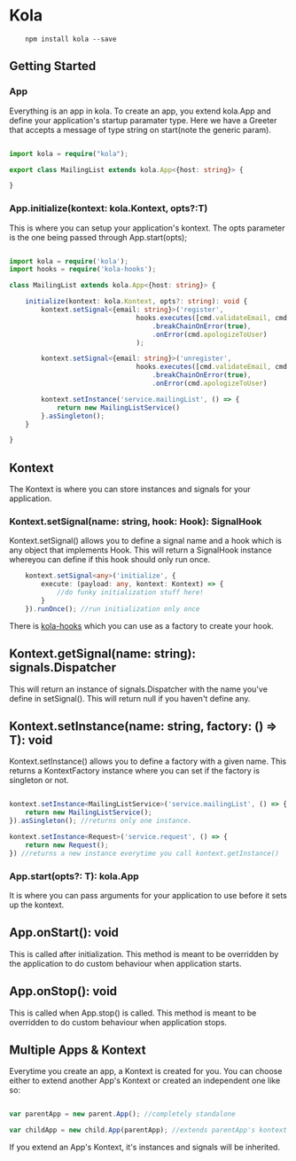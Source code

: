 # Kola

```shell
    npm install kola --save
```

## Getting Started

### App
Everything is an app in kola. To create an app, you extend kola.App and define your application's startup paramater type.
Here we have a Greeter that accepts a message of type string on start(note the generic param).

```typescript

import kola = require("kola");

export class MailingList extends kola.App<{host: string}> {

}

```

### App.initialize(kontext: kola.Kontext, opts?:T)
This is where you can setup your application's kontext. The opts parameter is the one being passed through App.start(opts);

```typescript

import kola = require('kola');
import hooks = require('kola-hooks');

class MailingList extends kola.App<{host: string}> {

    initialize(kontext: kola.Kontext, opts?: string): void {
        kontext.setSignal<{email: string}>('register',
                                hooks.executes([cmd.validateEmail, cmd.registerEmail, cmd.congratulateUser])
                                    .breakChainOnError(true),
                                    .onError(cmd.apologizeToUser)
                                );

        kontext.setSignal<{email: string}>('unregister',
                                hooks.executes([cmd.validateEmail, cmd.unregisterEmail])
                                    .breakChainOnError(true),
                                    .onError(cmd.apologizeToUser)

        kontext.setInstance('service.mailingList', () => {
            return new MailingListService()
        }.asSingleton();
    }

}

```
## Kontext
The Kontext is where you can store instances and signals for your application.

### Kontext.setSignal(name: string, hook: Hook<T>): SignalHook<T>
Kontext.setSignal() allows you to define a signal name and a hook which is any object that implements Hook<T>. This will
return a SignalHook<T> instance whereyou can define if this hook should only run once.

```typescript
    kontext.setSignal<any>('initialize', {
        execute: (payload: any, kontext: Kontext) => {
            //do funky initialization stuff here!
        }
    }).runOnce(); //run initialization only once
```

There is [kola-hooks](https://github.com/staticfunction/kola-hooks) which you can use as a factory to create your hook.

## Kontext.getSignal(name: string): signals.Dispatcher<T>
This will return an instance of signals.Dispatcher with the name you've define in setSignal(). This will return null
if you haven't define any.

## Kontext.setInstance<T>(name: string, factory: () => T): void
Kontext.setInstance() allows you to define a factory with a given name. This returns a KontextFactory<T> instance where you
can set if the factory is singleton or not.

```typescript

kontext.setInstance<MailingListService>('service.mailingList', () => {
    return new MailingListService();
}).asSingleton(); //returns only one instance.

kontext.setInstance<Request>('service.request', () => {
    return new Request();
}) //returns a new instance everytime you call kontext.getInstance()

```


### App.start(opts?: T): kola.App<T>
It is where you can pass arguments for your application to use before it sets up the kontext.

## App.onStart(): void
This is called after initialization. This method is meant to be overridden by the application to do custom behaviour when
application starts.


## App.onStop(): void
This is called when App.stop() is called. This method is meant to be overridden to do custom behaviour when application stops.

## Multiple Apps & Kontext
Everytime you create an app, a Kontext is created for you. You can choose either to extend another App's Kontext or created
an independent one like so:

```typescript

var parentApp = new parent.App(); //completely standalone

var childApp = new child.App(parentApp); //extends parentApp's kontext

```

If you extend an App's Kontext, it's instances and signals will be inherited.